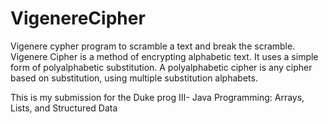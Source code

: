 # VigenereCipher
Vigenere cypher program to scramble a text and break the scramble. Vigenere Cipher is a method of encrypting alphabetic text. It uses a simple form of polyalphabetic substitution. A polyalphabetic cipher is any cipher based on substitution, using multiple substitution alphabets.

This is my submission for the Duke prog III-  Java Programming: Arrays, Lists, and Structured Data
